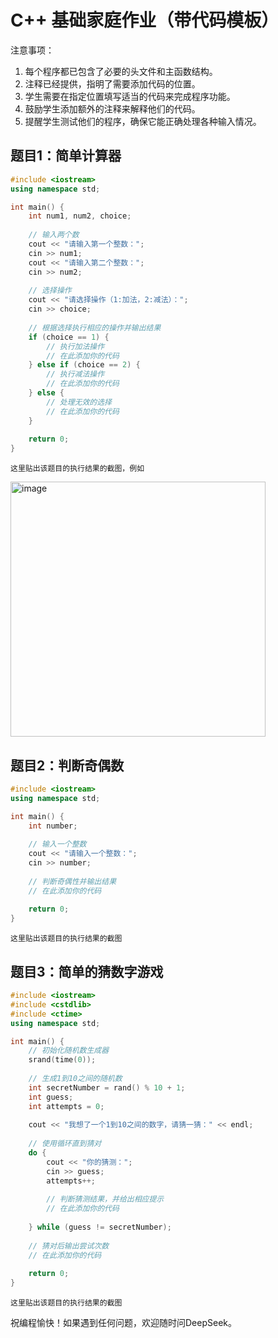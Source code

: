 # C++ 基础家庭作业（带代码模板）


注意事项：
1. 每个程序都已包含了必要的头文件和主函数结构。
2. 注释已经提供，指明了需要添加代码的位置。
3. 学生需要在指定位置填写适当的代码来完成程序功能。
4. 鼓励学生添加额外的注释来解释他们的代码。
5. 提醒学生测试他们的程序，确保它能正确处理各种输入情况。

## 题目1：简单计算器

```cpp
#include <iostream>
using namespace std;

int main() {
    int num1, num2, choice;
    
    // 输入两个数
    cout << "请输入第一个整数：";
    cin >> num1;
    cout << "请输入第二个整数：";
    cin >> num2;
    
    // 选择操作
    cout << "请选择操作（1:加法，2:减法）：";
    cin >> choice;
    
    // 根据选择执行相应的操作并输出结果
    if (choice == 1) {
        // 执行加法操作
        // 在此添加你的代码
    } else if (choice == 2) {
        // 执行减法操作
        // 在此添加你的代码
    } else {
        // 处理无效的选择
        // 在此添加你的代码
    }
    
    return 0;
}
```

    这里贴出该题目的执行结果的截图，例如

<img width="408" alt="image" src="https://github.com/user-attachments/assets/e340bba1-f8be-4f1e-94b9-04b6b1201642">


## 题目2：判断奇偶数

```cpp
#include <iostream>
using namespace std;

int main() {
    int number;
    
    // 输入一个整数
    cout << "请输入一个整数：";
    cin >> number;
    
    // 判断奇偶性并输出结果
    // 在此添加你的代码
    
    return 0;
}
```

    这里贴出该题目的执行结果的截图

## 题目3：简单的猜数字游戏

```cpp
#include <iostream>
#include <cstdlib>
#include <ctime>
using namespace std;

int main() {
    // 初始化随机数生成器
    srand(time(0));
    
    // 生成1到10之间的随机数
    int secretNumber = rand() % 10 + 1;
    int guess;
    int attempts = 0;
    
    cout << "我想了一个1到10之间的数字，请猜一猜：" << endl;
    
    // 使用循环直到猜对
    do {
        cout << "你的猜测：";
        cin >> guess;
        attempts++;
        
        // 判断猜测结果，并给出相应提示
        // 在此添加你的代码
        
    } while (guess != secretNumber);
    
    // 猜对后输出尝试次数
    // 在此添加你的代码
    
    return 0;
}
```

    这里贴出该题目的执行结果的截图

祝编程愉快！如果遇到任何问题，欢迎随时问DeepSeek。
